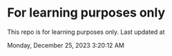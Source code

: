 # For learning purposes only
This repo is for learning purposes only.
Last updated at

Monday, December 25, 2023 3:20:12 AM

